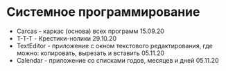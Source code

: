 # Системное программирование
- Carcas - каркас (основа) всех программ 15.09.20
- T-T-T - Крестики-нолики 29.10.20
- TextEditor - приложение с окном текстового редактирования, где можно: копировать, вырезать и вставить 05.11.20
- Calendar - приложение со списками годов, месяцев и дней 05.11.20
